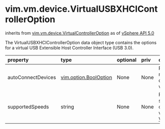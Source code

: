 vim.vm.device.VirtualUSBXHCIControllerOption
============================================
inherits from [vim.vm.device.VirtualControllerOption](docs/vim.vm.device.VirtualControllerOption.md)
as of [vSphere API 5.0](vim.version.md#vim.version.version7)


The VirtualUSBXHCIControllerOption data object type contains the options   for a virtual USB Extensible Host Controller Interface (USB 3.0).

| property | type | optional | priv | desc |
|:---------|:-----|:---------|:-----|:-----|
| autoConnectDevices | [vim.option.BoolOption](vim.option.BoolOption.md "vim.option.BoolOption") | None | None | Flag to indicate whether or not the ability to autoconnect devices   is enabled for this virtual USB controller. |
| supportedSpeeds | string | None | None | Range of USB device speeds supported by this USB controller type.   Acceptable values are specified at <a href="vim.vm.UsbInfo.Speed.md">VirtualMachineUsbInfoSpeed</a>. |


